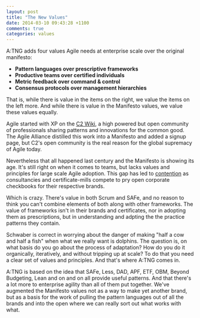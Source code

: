 ```yaml
---
layout: post
title: "The New Values"
date: 2014-03-10 09:43:28 +1100
comments: true
categories: values
---
```


A:TNG adds four values Agile needs at enterprise
scale over the original manifesto:

* **Pattern languages over prescriptive frameworks**  
* **Productive teams over certified individuals**  
* **Metric feedback over command & control**  
* **Consensus protocols over management hierarchies**  

That is, while there is value in the items on the right, we value the
items on the left more. And while there is value in the Manifesto values,
we value these values equally.
<!-- more -->

Agile started with XP on the [C2
Wiki](http://www.c2.com/cgi/wiki/ExtremeProgrammingRoadmap), a high powered
but open community of professionals sharing patterns and innovations for the
common good. The Agile Alliance distilled this work into a Manifesto and added
a signup page, but C2's open community is the real reason for the global
supremacy of Agile today.

Nevertheless that all happened last century and the Manifesto is showing
its age.  It's still right on when it comes to teams, but lacks values and
principles for large scale Agile adoption. This gap has led to
[contention](http://agile.dzone.com/articles/method-wars-scrum-vs-safe) as
consultancies and certificate-mills compete to pry open corporate checkbooks
for their respective brands. 

Which is crazy. There's value in both Scrum and SAFe, and no reason to think
you can't combine elements of both along with other frameworks. The value of
frameworks isn't in their brands and certificates, nor in adopting them as
prescriptions, but in understanding and adpting the the practice patterns they
contain. 

Schwaber is correct in worrying about the danger of making "half a cow and
half a fish" when what we really want is dolphins. The question is, on what
basis do you go about the process of adaptation? How do you do it organically,
iteratively, and without tripping up at scale? To do that you need a clear set
of values and principles. And that's where A:TNG comes in.

A:TNG is based on the idea that SAFe, Less, DAD, APF, ETF, OBM, Beyond
Budgeting, Lean and on and on all provide useful patterns.  And that there's a
lot more to enterprise agility than all of them put together. We've augmented
the Manifesto values not as a way to make yet another brand, but as a basis
for the work of pulling the pattern languages out of all the brands and
into the open where we can really sort out what works with what.
